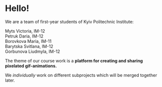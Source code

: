 # Hello! <br>
We are a team of first-year students of Kyiv Politechnic Institute: <br>

Myts Victoria, IM-12 <br>
Petruk Daria, IM-12 <br>
Borovkova Maria, IM-11 <br>
Barytska Svitlana, IM-12 <br>
Gorbunova Liudmyla, IM-12 

The theme of our course work is a <b>platform for creating and sharing pixelated gif-animations.</b>

We <i>individually</i> work on different subprojects which will be merged together later.